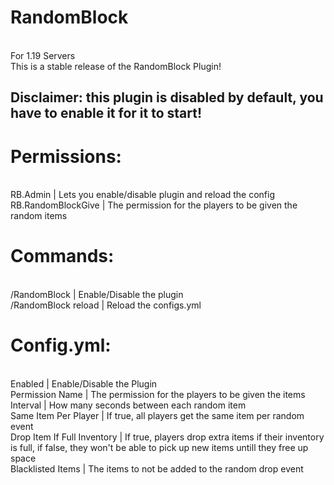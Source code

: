 # RandomBlock
<br>For 1.19 Servers
<br>This is a stable release of the RandomBlock Plugin!
<br><h2>Disclaimer: this plugin is disabled by default, you have to enable it for it to start!
# Permissions:

<br>RB.Admin | Lets you enable/disable plugin and reload the config
<br>RB.RandomBlockGive | The permission for the players to be given the random items
# Commands:

<br>/RandomBlock | Enable/Disable the plugin
<br>/RandomBlock reload | Reload the configs.yml
# Config.yml:

<br>Enabled | Enable/Disable the Plugin
<br>Permission Name | The permission for the players to be given the items
<br>Interval | How many seconds between each random item
<br>Same Item Per Player | If true, all players get the same item per random event
<br>Drop Item If Full Inventory | If true, players drop extra items if their inventory is full, if false, they won't be able to pick up new items untill they free up space
<br>Blacklisted Items | The items to not be added to the random drop event
